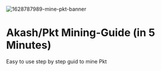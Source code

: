![1628787989-mine-pkt-banner](https://user-images.githubusercontent.com/79159130/131246846-91bc79db-1d21-493d-b4e3-4799bece73ee.png)
# Akash/Pkt Mining-Guide (in 5 Minutes)
Easy to use step by step guid to mine Pkt
